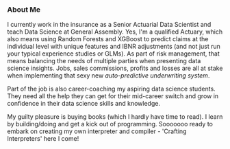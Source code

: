 ### About Me

I currently work in the insurance as a Senior Actuarial Data Scientist and teach Data Science at General Assembly. Yes, I'm a qualified Actuary, which also means using Random Forests and XGBoost to predict claims at the individual level with unique features and IBNR adjustments (and not just run your typical experience studies or GLMs). As part of risk management, that means balancing the needs of multiple parties when presenting data science insights. Jobs, sales commissions, profits and losses are all at stake when implementing that sexy new *auto-predictive underwriting system*.

Part of the job is also career-coaching my aspiring data science students. They need all the help they can get for their mid-career switch and grow in confidence in their data science skills and knowledge.

My guilty pleasure is buying books (which I hardly have time to read).  I learn by building/doing and get a kick out of programming. Sooooooo ready to embark on creating my own interpreter and compiler - 'Crafting Interpreters' here I come!
